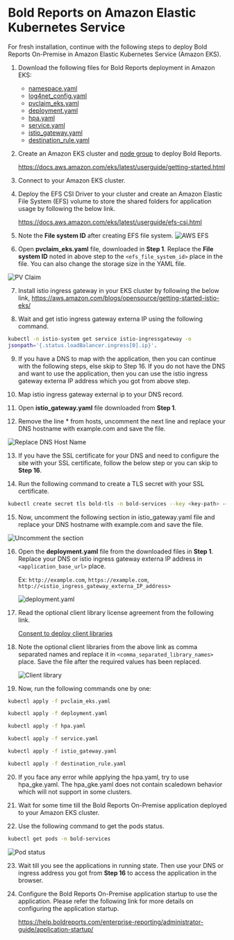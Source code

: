 # Bold Reports on Amazon Elastic Kubernetes Service

For fresh installation, continue with the following steps to deploy Bold Reports On-Premise in Amazon Elastic Kubernetes Service (Amazon EKS).

1. Download the following files for Bold Reports deployment in Amazon EKS:

    * [namespace.yaml](https://raw.githubusercontent.com/boldreports/bold-reports-kubernetes/v5.2.26/deploy/namespace.yaml)
    * [log4net_config.yaml](https://raw.githubusercontent.com/boldreports/bold-reports-kubernetes/5.2.26/deploy/log4net_config.yaml)
    * [pvclaim_eks.yaml](https://raw.githubusercontent.com/boldreports/bold-reports-kubernetes/5.2.26/deploy/pvclaim_eks.yaml)
    * [deployment.yaml](https://raw.githubusercontent.com/boldreports/bold-reports-kubernetes/5.2.26/deploy/deployment.yaml)
    * [hpa.yaml](https://raw.githubusercontent.com/boldreports/bold-reports-kubernetes/5.2.26/deploy/hpa.yaml)
    * [service.yaml](https://raw.githubusercontent.com/boldreports/bold-reports-kubernetes/5.2.26/deploy/service.yaml)
    * [istio_gateway.yaml](https://raw.githubusercontent.com/boldreports/bold-reports-kubernetes/5.2.26/deploy/istio_gateway.yaml)
    * [destination_rule.yaml](https://raw.githubusercontent.com/boldreports/bold-reports-kubernetes/5.2.26/deploy/destination_rule.yaml)

2. Create an Amazon EKS cluster and [node group](https://docs.aws.amazon.com/eks/latest/userguide/eks-compute.html) to deploy Bold Reports.

   https://docs.aws.amazon.com/eks/latest/userguide/getting-started.html 

3. Connect to your Amazon EKS cluster.

4. Deploy the EFS CSI Driver to your cluster and create an Amazon Elastic File System (EFS) volume to store the shared folders for application usage by following the below link.

   https://docs.aws.amazon.com/eks/latest/userguide/efs-csi.html 

5. Note the **File system ID** after creating EFS file system.
![AWS EFS](/docs/images/aws-efs.png)

6. Open **pvclaim_eks.yaml** file, downloaded in **Step 1**. Replace the **File system ID** noted in above step to the `<efs_file_system_id>` place in the file. You can also change the storage size in the YAML file. 

![PV Claim](/docs/images/eks_pvclaim.png)

7. Install istio ingress gateway in your EKS cluster by following the below link,
https://aws.amazon.com/blogs/opensource/getting-started-istio-eks/

8.	Wait and get istio ingress gateway externa IP using the following command.

```sh
kubectl -n istio-system get service istio-ingressgateway -o 
jsonpath='{.status.loadBalancer.ingress[0].ip}'.
```

9. If you have a DNS to map with the application, then you can continue with the following steps, else skip to Step 16. If you do not have the DNS and want to use the application, then you can use the istio ingress gateway externa IP address which you got from above step.

10.	Map istio ingress gateway external ip to your DNS record.

11.	Open **istio_gateway.yaml** file downloaded from **Step 1**.

12.	Remove the line * from hosts, uncomment the next line and replace your DNS hostname with example.com and save the file.

![Replace DNS Host Name](images/dns-hostname.png) 

13. If you have the SSL certificate for your DNS and need to configure the site with your SSL certificate, follow the below step or you can skip to **Step 16**.

14. Run the following command to create a TLS secret with your SSL certificate.

```sh
kubectl create secret tls bold-tls -n bold-services --key <key-path> --cert <certificate-path>
```

15.	Now, uncomment the following section in istio_gateway.yaml file and replace your DNS hostname with example.com and save the file.

![Uncomment the section](images/uncomment-section.png) 

16. Open the **deployment.yaml** file from the downloaded files in **Step 1**. Replace your DNS or istio ingress gateway externa IP address in `<application_base_url>` place.
    
    Ex:  `http://example.com`, `https://example.com`, `http://<istio_ingress_gateway_externa_IP_address>`

    ![deployment.yaml](/docs/images/deployment_yaml.png) 

17. Read the optional client library license agreement from the following link.

    [Consent to deploy client libraries](../docs/consent-to-deploy-client-libraries.md)

18. Note the optional client libraries from the above link as comma separated names and replace it in `<comma_separated_library_names>` place. Save the file after the required values has been replaced.

    ![Client library](/docs/images/client-library.png) 

19. Now, run the following commands one by one:

```sh
kubectl apply -f pvclaim_eks.yaml
```

```sh
kubectl apply -f deployment.yaml
```

```sh
kubectl apply -f hpa.yaml
```

```sh
kubectl apply -f service.yaml
```

```sh
kubectl apply -f istio_gateway.yaml
```

```sh
kubectl apply -f destination_rule.yaml
```

20. If you face any error while applying the hpa.yaml, try to use hpa_gke.yaml. The hpa_gke.yaml does not contain scaledown behavior which will not support in some clusters.

21.	Wait for some time till the Bold Reports On-Premise application deployed to your Amazon EKS cluster. 

22.	Use the following command to get the pods status.

```sh
kubectl get pods -n bold-services
```
![Pod status](/docs/images/pod_status.png) 

23. Wait till you see the applications in running state. Then use your DNS or ingress address you got from **Step 16** to access the application in the browser.

24.	Configure the Bold Reports On-Premise application startup to use the application. Please refer the following link for more details on configuring the application startup.
    
    https://help.boldreports.com/enterprise-reporting/administrator-guide/application-startup/